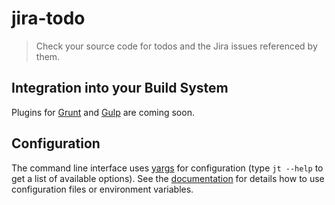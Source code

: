# jira-todo

> Check your source code for todos and the Jira issues referenced by them.

## Integration into your Build System

Plugins for [Grunt](http://gruntjs.com/) and [Gulp](http://gulpjs.com/) are coming soon.

## Configuration

The command line interface uses [yargs](http://yargs.js.org/) for configuration (type `jt --help` to get a list of available options). See the [documentation](http://yargs.js.org/docs/#methods-envprefix) for details how to use configuration files or environment variables.